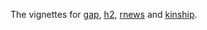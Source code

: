 The vignettes for [gap](https://jinghuazhao.github.io/R/vignettes/gap.pdf), [h2](https://jinghuazhao.github.io/R/vignettes/h2.pdf),
[rnews](https://jinghuazhao.github.io/R/vignettes/rnews.pdf) and [kinship](https://jinghuazhao.github.io/R/vignettes/kinship.pdf).

